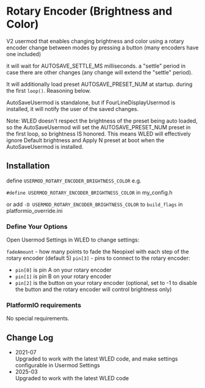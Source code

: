 # Rotary Encoder (Brightness and Color)

V2 usermod that enables changing brightness and color using a rotary encoder 
change between modes by pressing a button (many encoders have one included)

it will wait for AUTOSAVE_SETTLE_MS milliseconds. a "settle" 
period in case there are other changes (any change will 
extend the "settle" period).

It will additionally load preset AUTOSAVE_PRESET_NUM at startup.
during the first `loop()`.  Reasoning below.

AutoSaveUsermod is standalone, but if FourLineDisplayUsermod is installed, it will notify the user of the saved changes.

Note: WLED doesn't respect the brightness of the preset being auto loaded, so the AutoSaveUsermod will set the AUTOSAVE_PRESET_NUM preset in the first loop, so brightness IS honored. This means WLED will effectively ignore Default brightness and Apply N preset at boot when the AutoSaveUsermod is installed.

## Installation

define `USERMOD_ROTARY_ENCODER_BRIGHTNESS_COLOR` e.g.

`#define USERMOD_ROTARY_ENCODER_BRIGHTNESS_COLOR` in my_config.h

or add `-D USERMOD_ROTARY_ENCODER_BRIGHTNESS_COLOR` to `build_flags` in platformio_override.ini

### Define Your Options

Open Usermod Settings in WLED to change settings:

`fadeAmount` - how many points to fade the Neopixel with each step of the rotary encoder (default 5)
`pin[3]` - pins to connect to the rotary encoder:
- `pin[0]` is pin A on your rotary encoder
- `pin[1]` is pin B on your rotary encoder
- `pin[2]` is the button on your rotary encoder (optional, set to -1 to disable the button and the rotary encoder will control brightness only)

### PlatformIO requirements

No special requirements.

## Change Log
- 2021-07<br>
Upgraded to work with the latest WLED code, and make settings configurable in Usermod Settings
- 2025-03<br>
Upgraded to work with the latest WLED code
